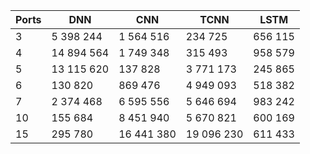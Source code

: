 | Ports | DNN        | CNN        | TCNN       | LSTM    |
| ----- | ---------- | ---------- | ---------- | ------- |
| 3     | 5 398 244  | 1 564 516  | 234 725    | 656 115 |
| 4     | 14 894 564 | 1 749 348  | 315 493    | 958 579 |
| 5     | 13 115 620 | 137 828    | 3 771 173  | 245 865 |
| 6     | 130 820    | 869 476    | 4 949 093  | 518 382 |
| 7     | 2 374 468  | 6 595 556  | 5 646 694  | 983 242 |
| 10    | 155 684    | 8 451 940  | 5 670 821  | 600 169 |
| 15    | 295 780    | 16 441 380 | 19 096 230 | 611 433 |
